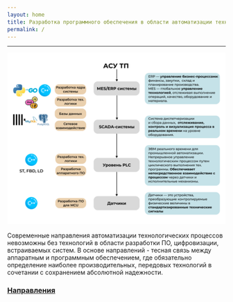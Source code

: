 ```yaml
---
layout: home
title: Разработка программного обеспечения в области автоматизации технологических процессов
permalink: /
---
```


***

![](static/asutp_scheme.png)

Современные направления автоматизации технологических процессов невозможны без технологий в области разработки ПО, цифровизации, встраиваемых систем. В основе направлений - тесная связь между аппаратным и программным обеспечением, где обязательно определение наиболее производительных, передовых технологий в сочетании с сохранением абсолютной надежности.


### [Направления]({{site.baseurl}}/Направления/)